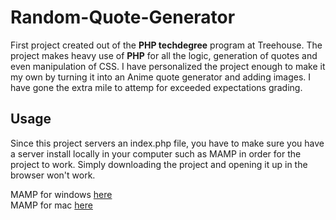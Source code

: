 # Random-Quote-Generator
 First project created out of the **PHP techdegree** program at Treehouse. The project 
 makes heavy use of **PHP** for all the logic, generation of quotes and even manipulation
 of CSS. I have personalized the project enough to make it my own by turning it into
 an Anime quote generator and adding images. I have gone the extra mile to attemp for exceeded expectations grading.

 ## Usage

 Since this project servers an index.php file, you have to make sure you have a server
 install locally in your computer such as MAMP in order for the project to work. Simply downloading
 the project and opening it up in the browser won't work.

 MAMP for windows [here](https://www.mamp.info/en/windows/) <br/>
 MAMP for mac [here](https://www.mamp.info/en/mac/)

 
